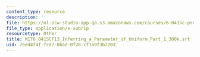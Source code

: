 ```yaml
---
content_type: resource
description: ''
file: https://ol-ocw-studio-app-qa.s3.amazonaws.com/courses/6-041sc-probabilistic-systems-analysis-and-applied-probability-fall-2013/76ed4f4ffcd70bae0f28cf1a9f3b7703_MIT6_041SCF13_Inferring_a_Parameter_of_Uniform_Part_1_300k.srt
file_type: application/x-subrip
resourcetype: Other
title: MIT6_041SCF13_Inferring_a_Parameter_of_Uniform_Part_1_300k.srt
uid: 76ed4f4f-fcd7-0bae-0f28-cf1a9f3b7703
---
```

